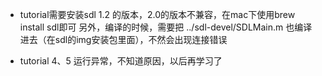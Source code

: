 * tutorial需要安装sdl 1.2 的版本，2.0的版本不兼容，在mac下使用brew install sdl即可
另外，编译的时候，需要把 ../sdl-devel/SDLMain.m 也编译进去（在sdl的img安装包里面），不然会出现连接错误

* tutorial 4、5 运行异常，不知道原因，以后再学习了

